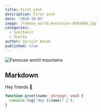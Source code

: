 ```yaml
---
title: First post
description: First post
date: '2024-10-03'
image: /famous_world_mountains-800x600.jpg
categories:
  - Sveltekit
  - Svelte
author: Surajit Basak
published: true
---
```


![Famouse world mountains](/famous_world_mountains-800x600.jpg)

## Markdown

Hey friends 👋

```ts
function greet(name: string): void {
  console.log(`Hey ${name}! 👋`);
}
```

